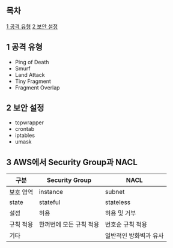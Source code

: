 ## 목차

[1 공격 유형](#1-공격-유형)
[2 보안 설정](#2-보안-설정)

## 1 공격 유형

- Ping of Death
- Smurf
- Land Attack
- Tiny Fragment
- Fragment Overlap

## 2 보안 설정

- tcpwrapper
- crontab
- iptables
- umask

## 3 AWS에서 Security Group과 NACL

| 구분 | Security Group | NACL |
|---|---|---|
| 보호 영역 | instance | subnet    |
| state    | stateful | stateless |
| 설정     | 허용      | 허용 및 거부 |
| 규칙 적용 | 한꺼번에 모든 규칙 적용 | 번호순 규칙 적용 |
|기타       |         | 일반적인 방화벽과 유사 | 